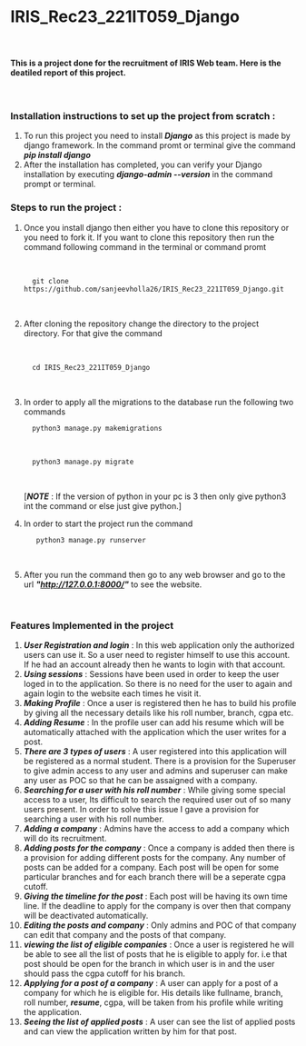 # IRIS_Rec23_221IT059_Django

<br>

#### This is a project done for the recruitment of IRIS Web team. Here is the deatiled report of this project.
<br>

### Installation instructions to set up the project from scratch :
1. To run this project you need to install ***Django*** as this project is made by django framework.
   In the command promt or terminal give the command ***pip install django***
2. After the installation has completed, you can verify your Django installation by executing ***django-admin --version*** in the command prompt or terminal.

### Steps to run the project :
1. Once you install django then either you have to clone this repository or you need to fork it. If you want to clone this repository then run the command following command in the terminal or command promt

   <br>

         git clone https://github.com/sanjeevholla26/IRIS_Rec23_221IT059_Django.git

   <br>

2. After cloning the repository change the directory to the project directory. For that give the command 

   <br>
   
         cd IRIS_Rec23_221IT059_Django
      
   <br>
   
3. In order to apply all the migrations to the database run the following two commands
   <br>

         python3 manage.py makemigrations
   
   <br>
  
         python3 manage.py migrate
   
   <br>
   
   [***NOTE*** : If the version of python in your pc is 3 then only give python3 int the command or else just give python.]
   <br>
   
4. In order to start the project run the command 
   <br>

          python3 manage.py runserver
    
   <br>
5. After you run the command then go to any web browser and go to the url ***"http://127.0.0.1:8000/"*** to see the website. 

<br>
   
   ### Features Implemented in the project 
   

1. ***User Registration and login*** : In this web application only the authorized users can use it. So a user need to register himself to use this account. If he had an account already then he wants to login with that account.
2. ***Using sessions*** : Sessions have been used in order to keep the user loged in to the application. So there is no need for the user to again and again login to the website each times he visit it.
3. ***Making Profile*** : Once a user is registered then he has to build his profile by giving all the necessary details like his roll number, branch, cgpa etc.
4. ***Adding Resume*** : In the profile user can add his resume which will be automatically attached with the application which the user writes for a post.
5. ***There are 3 types of users*** : A user registered into this application will be registered as a normal student. There is a provision for the Superuser to give admin access to any user and admins and superuser can make any user as POC so that he can be assaigned with a company.
6. ***Searching for a user with his roll number*** : While giving some special access to a user, Its difficult to search the required user out of so many users present. In order to solve this issue I gave a provision for searching a user with his roll number.
7. ***Adding a company*** : Admins have the access to add a company which will do its recruitment.
8. ***Adding posts for the company*** : Once a company is added then there is a provision for adding different posts for the company. Any number of posts can be added for a company. Each post will be open for some particular branches and for each branch there will be a seperate cgpa cutoff.
9. ***Giving the timeline for the post*** : Each post will be having its own time line. If the deadline to apply for the company is over then that company will be deactivated automatically.
10. ***Editing the posts and company*** : Only admins and POC of that company can edit that company and the posts of that company.
11. ***viewing the list of eligible companies*** : Once a user is registered he will be able to see all the list of posts that he is eligible to apply for. i.e that post should be open for the branch in which user is in and the user should pass the cgpa cutoff for his branch.
12. ***Applying for a post of a company*** : A user can apply for a post of a company for which he is eligible for. His details like fullname, branch, roll number, ***resume***, cgpa, will be taken from his profile while writing the application. 
13. ***Seeing the list of applied posts*** : A user can see the list of applied posts and can view the application written by him for that post.

